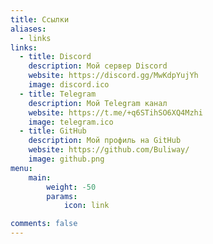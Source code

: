 ```yaml
---
title: Ссылки
aliases:
  - links
links:
  - title: Discord
    description: Мой сервер Discord
    website: https://discord.gg/MwKdpYujYh
    image: discord.ico
  - title: Telegram
    description: Мой Telegram канал
    website: https://t.me/+q6STihSO6XQ4Mzhi
    image: telegram.ico
  - title: GitHub
    description: Мой профиль на GitHub
    website: https://github.com/Buliway/
    image: github.png
menu:
    main: 
        weight: -50
        params:
            icon: link

comments: false
---
```

